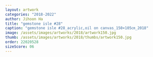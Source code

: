 ```yaml
---
layout: artwork
categories: "2018-2022"
author: Jihoon Ha
title: "gemstone isle #28"
caption: "gemstone isle #28_acrylic,oil on canvas_150×105㎝_2018"
image: /assets/images/artworks/2018/artwork150.jpg
thumb: /assets/images/artworks/2018/thumbs/artwork150.jpg
order: 22020528
sizeScore: 06
---
```

